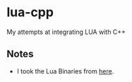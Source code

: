 # lua-cpp
My attempts at integrating LUA with C++

## Notes

- I took the Lua Binaries from [here](https://sourceforge.net/projects/luabinaries/files/5.1.5/Windows%20Libraries/Dynamic/).

